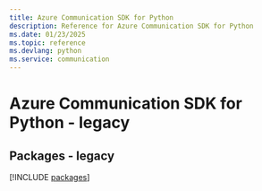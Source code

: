 ```yaml
---
title: Azure Communication SDK for Python
description: Reference for Azure Communication SDK for Python
ms.date: 01/23/2025
ms.topic: reference
ms.devlang: python
ms.service: communication
---
```

# Azure Communication SDK for Python - legacy
## Packages - legacy
[!INCLUDE [packages](communication-index.md)]